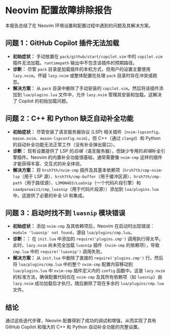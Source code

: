 # Neovim 配置故障排除报告

本报告总结了在 Neovim 环境设置和配置过程中遇到的问题及其解决方案。

## 问题 1：GitHub Copilot 插件无法加载

-   **初始症状：** 手动放置在 `pack/github/start/copilot.vim` 中的 `copilot.vim` 插件无法加载。`runtimepath` 输出中不包含该插件的预期路径。
-   **诊断：** 尽管 `pack` 目录是加载插件的本机方式，但用户的设置主要使用 `lazy.nvim`。怀疑 `lazy.nvim` 或整体配置在处理 `pack` 目录时存在冲突或疏忽。
-   **解决方案：** 从 `pack` 目录中删除了手动安装的 `copilot.vim`。然后将该插件添加到 `lua/plugins.lua` 文件中，允许 `lazy.nvim` 管理其安装和加载。这解决了 Copilot 的初始加载问题。

## 问题 2：C++ 和 Python 缺乏自动补全功能

-   **初始症状：** 尽管安装了语言服务器协议 (LSP) 相关插件（`nvim-lspconfig`、`mason.nvim`、`mason-lspconfig.nvim`），但 C++（通过 `clangd`）和 Python 的自动补全功能无法正常工作（没有补全弹出窗口）。
-   **诊断：** 现有设置提供了 LSP 的*后端*（语言服务器），但缺少专用的*前端*补全引擎插件。Neovim 的内置补全功能很基础，通常需要像 `nvim-cmp` 这样的插件才能获得丰富、交互式的补全体验。
-   **解决方案：** 将 `hrsh7th/nvim-cmp` 插件及其基本依赖项（`hrsh7th/cmp-nvim-lsp`（用于 LSP 源）、`hrsh7th/cmp-buffer`（用于缓冲区源）、`hrsh7th/cmp-path`（用于路径源）、`L3MON4D3/LuaSnip`（一个代码片段引擎）和 `saadparwaiz1/cmp_luasnip`（用于代码片段源））添加到 `lua/plugins.lua` 中。这提供了必要的补全 UI 和集成。

## 问题 3：启动时找不到 `luasnip` 模块错误

-   **初始症状：** 添加 `nvim-cmp` 及其依赖项后，Neovim 在启动时出现错误：`module 'luasnip' not found`，源自 `lua/plugins/cmp.lua`。
-   **诊断：：** 在 `init.lua` 中添加的 `require('plugins.cmp')` 调用执行得太早。此时，`lazy.nvim` 尚未完全加载 `luasnip` 插件（`nvim-cmp` 的依赖项），导致 `cmp.lua` 中的 `require('luasnip')` 调用失败。
-   **解决方案：** 从 `init.lua` 中删除了直接的 `require('plugins.cmp')` 行。然后将 `lua/plugins/cmp.lua` 中的整个 `nvim-cmp` 配置内容移动到 `lua/plugins.lua` 中 `nvim-cmp` 插件定义内的 `config` 函数中。这是 `lazy.nvim` 的标准方法，确保配置代码仅在 `nvim-cmp` 及其所有依赖项（如 `luasnip`）由 `lazy.nvim` 成功加载后才执行。随后删除了现在多余的 `lua/plugins/cmp.lua` 文件。

## 结论

通过这些迭代步骤，Neovim 配置得到了成功的调试和增强，从而实现了具有 GitHub Copilot 和强大的 C++ 和 Python 自动补全功能的完整设置。
